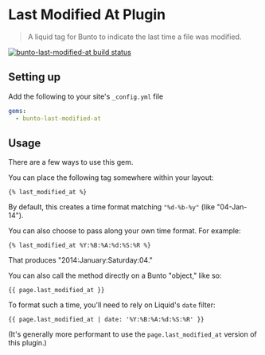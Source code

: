 # Last Modified At Plugin
> A liquid tag for Bunto to indicate the last time a file was modified.

[![bunto-last-modified-at build status](https://api.travis-ci.org/bunto/bunto-last-modified-at.png?branch=master)](https://travis-ci.org/bunto/bunto-last-modified-at)

## Setting up

Add the following to your site's `_config.yml` file

```yml
gems:
  - bunto-last-modified-at
```

## Usage

There are a few ways to use this gem.

You can place the following tag somewhere within your layout:

``` liquid
{% last_modified_at %}
```

By default, this creates a time format matching `"%d-%b-%y"` (like "04-Jan-14").

You can also choose to pass along your own time format. For example:

```liquid
{% last_modified_at %Y:%B:%A:%d:%S:%R %}
```
That produces "2014:January:Saturday:04."

You can also call the method directly on a Bunto "object," like so:

``` liquid
{{ page.last_modified_at }}
```

To format such a time, you'll need to rely on Liquid's `date` filter:

``` liquid
{{ page.last_modified_at | date: '%Y:%B:%A:%d:%S:%R' }}
```

(It's generally more performant to use the `page.last_modified_at` version of this plugin.)

